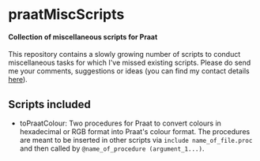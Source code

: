 # praatMiscScripts

#### Collection of miscellaneous scripts for Praat

This repository contains a slowly growing number of scripts to conduct
miscellaneous tasks for which I've missed existing scripts. Please do send me
your comments, suggestions or ideas (you can find my contact details [here][]).

## Scripts included

* toPraatColour: Two procedures for Praat to convert colours in hexadecimal
or RGB format into Praat's colour format. The procedures are meant to be
inserted in other scripts via `include name_of_file.proc` and then called by
`@name_of_procedure (argument_1...)`.

[here]: http://www.mauriciofigueroa.cl